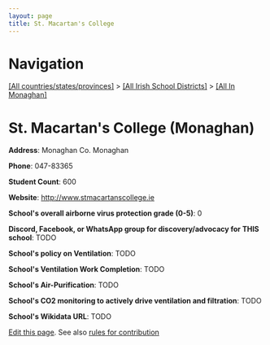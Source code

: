 ```yaml
---
layout: page
title: St. Macartan's College
---
```

# Navigation

[[All countries/states/provinces]](../../..) > [[All Irish School Districts]](../..) > [[All In Monaghan]](..)

# St. Macartan's College (Monaghan)

**Address**: Monaghan Co. Monaghan

**Phone**: 047-83365

**Student Count**: 600

**Website**: <http://www.stmacartanscollege.ie>

**School's overall airborne virus protection grade (0-5)**: 0

**Discord, Facebook, or WhatsApp group for discovery/advocacy for THIS school**: TODO

**School's policy on Ventilation**: TODO

**School's Ventilation Work Completion**: TODO

**School's Air-Purification**: TODO

**School's CO2 monitoring to actively drive ventilation and filtration**: TODO

**School's Wikidata URL**: TODO


[Edit this page](https://github.com/ventilate-schools/Ireland/edit/main/./Monaghan/St._Macartan's_College.md). See also [rules for contribution](../../../contribution-rules/)
